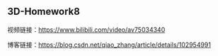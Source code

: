 3D-Homework8
---
视频链接：https://www.bilibili.com/video/av75034340

博客链接：https://blog.csdn.net/qiao_zhang/article/details/102954991
